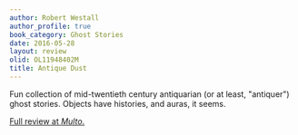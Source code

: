 ```yaml
---
author: Robert Westall
author_profile: true
book_category: Ghost Stories
date: 2016-05-28
layout: review
olid: OL11948402M
title: Antique Dust
---
```


Fun collection of mid-twentieth century antiquarian (or at least, "antiquer") ghost stories. Objects have histories, and auras, it seems.

[Full review at *Multo*.](https://multoghost.wordpress.com/2016/05/28/a-budget-of-book-reviews/)